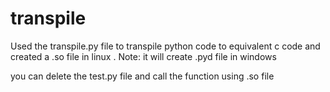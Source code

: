 
# transpile

Used the transpile.py file to transpile python code to equivalent c code and created a .so file in linux .
Note: it will create .pyd file in windows
 
you can delete the test.py file and call the function using .so file 
